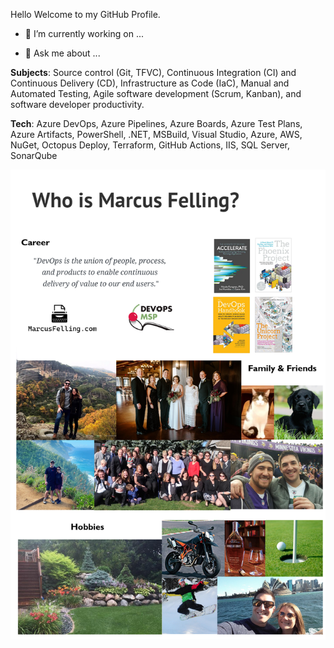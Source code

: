 Hello  Welcome to my GitHub Profile.

- 🔭 I’m currently working on ...

- 💬 Ask me about ...

**Subjects**: Source control (Git, TFVC), Continuous Integration (CI) and Continuous Delivery (CD), Infrastructure as Code (IaC), Manual and Automated Testing, Agile software development (Scrum, Kanban), and software developer productivity.

**Tech**: Azure DevOps, Azure Pipelines, Azure Boards, Azure Test Plans, Azure Artifacts, PowerShell, .NET, MSBuild, Visual Studio, Azure, AWS, NuGet, Octopus Deploy, Terraform, GitHub Actions, IIS, SQL Server, SonarQube

![](AboutMarcus.png "About Marcus")
